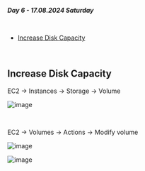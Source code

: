 _**Day 6 - 17.08.2024 Saturday**_

<br>

- [Increase Disk Capacity](#Increase-Disk-Capacity)

<br>

## Increase Disk Capacity

EC2 → Instances → Storage → Volume

![image](https://github.com/user-attachments/assets/dffd7fcc-ba19-4287-abaa-87420c905df1)

<br>

EC2 → Volumes → Actions → Modify volume

![image](https://github.com/user-attachments/assets/6c2dc347-17f5-463c-8b94-cac4e1c08b34)

![image](https://github.com/user-attachments/assets/a3de507a-3a62-4b1b-a5fc-7d6dcb8bf024)

